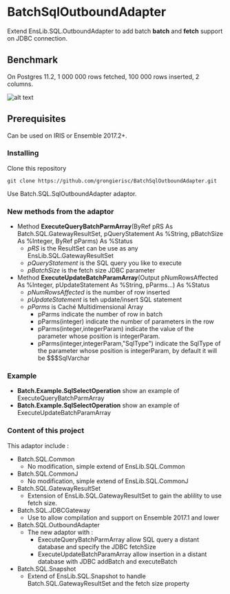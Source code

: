 # BatchSqlOutboundAdapter

Extend EnsLib.SQL.OutboundAdapter to add batch **batch** and **fetch** support on JDBC connection.

## Benchmark

On Postgres 11.2, 1 000 000 rows fetched, 100 000 rows inserted, 2 columns.

![alt text](https://raw.githubusercontent.com/grongierisc/BatchSqlOutboundAdapter/master/Bench/screenshot.png)

## Prerequisites

Can be used on IRIS or Ensemble 2017.2+.

### Installing

Clone this repository

```
git clone https://github.com/grongierisc/BatchSqlOutboundAdapter.git
```

Use Batch.SQL.SqlOutboundAdapter adaptor.

### New methods from the adaptor

* Method **ExecuteQueryBatchParmArray**(ByRef pRS As Batch.SQL.GatewayResultSet, pQueryStatement As %String, pBatchSize As %Integer, ByRef pParms) As %Status
    * *pRS* is the ResultSet can be use as any EnsLib.SQL.GatewayResultSet
    * *pQueryStatement* is the SQL query you like to execute
    * *pBatchSize* is the fetch size JDBC parameter
* Method **ExecuteUpdateBatchParamArray**(Output pNumRowsAffected As %Integer, pUpdateStatement As %String, pParms...) As %Status 
    * *pNumRowsAffected* is the number of row inserted
    * *pUpdateStatement* is teh update/insert SQL statement
    * *pParms* is Caché Multidimensional Array
        * pParms indicate the number of row in batch
        * pParms(integer) indicate the number of parameters in the row
        * pParms(integer,integerParam) indicate the value of the parameter whose position is integerParam.
        * pParms(integer,integerParam,"SqlType") indicate the SqlType of the parameter whose position is integerParam, by default it will be $$$SqlVarchar

### Example

 * **Batch.Example.SqlSelectOperation** show an example of ExecuteQueryBatchParmArray
 * **Batch.Example.SqlSelectOperation** show an example of ExecuteUpdateBatchParamArray

### Content of this project

This adaptor include :

* Batch.SQL.Common
  * No modification, simple extend of EnsLib.SQL.Common
* Batch.SQL.CommonJ
  * No modification, simple extend of EnsLib.SQL.CommonJ
* Batch.SQL.GatewayResultSet
  * Extension of EnsLib.SQL.GatewayResultSet to gain the ablility to use fetch size.
* Batch.SQL.JDBCGateway
  * Use to allow compilation and support on Ensemble 2017.1 and lower
* Batch.SQL.OutboundAdapter
  * The new adaptor with :
    * ExecuteQueryBatchParmArray allow SQL query a distant database and specify the JDBC fetchSize
    * ExecuteUpdateBatchParamArray allow insertion in a distant database with JDBC addBatch and executeBatch
* Batch.SQL.Snapshot
  * Extend of EnsLib.SQL.Snapshot to handle Batch.SQL.GatewayResultSet and the fetch size property
